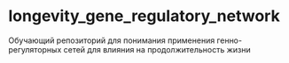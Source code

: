 # longevity_gene_regulatory_network
Обучающий репозиторий для понимания применения генно-регуляторных сетей для влияния на продолжительность жизни
